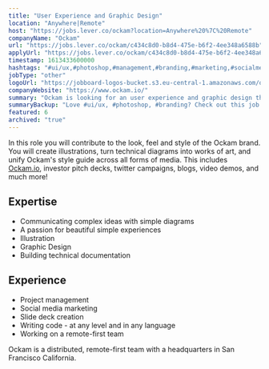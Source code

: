 ```yaml
---
title: "User Experience and Graphic Design"
location: "Anywhere|Remote"
host: "https://jobs.lever.co/ockam?location=Anywhere%20%7C%20Remote"
companyName: "Ockam"
url: "https://jobs.lever.co/ockam/c434c8d0-b8d4-475e-b6f2-4ee348a6588b"
applyUrl: "https://jobs.lever.co/ockam/c434c8d0-b8d4-475e-b6f2-4ee348a6588b/apply"
timestamp: 1613433600000
hashtags: "#ui/ux,#photoshop,#management,#branding,#marketing,#socialmedia"
jobType: "other"
logoUrl: "https://jobboard-logos-bucket.s3.eu-central-1.amazonaws.com/ockam"
companyWebsite: "https://www.ockam.io/"
summary: "Ockam is looking for an user experience and graphic design that has experience in: experience in: #ui/ux, #photoshop, #branding."
summaryBackup: "Love #ui/ux, #photoshop, #branding? Check out this job post!"
featured: 6
archived: "true"
---
```


In this role you will contribute to the look, feel and style of the Ockam brand. You will create illustrations, turn technical diagrams into works of art, and unify Ockam's style guide across all forms of media. This includes [Ockam.io](http://Ockam.io), investor pitch decks, twitter campaigns, blogs, video demos, and much more!

## Expertise

*   Communicating complex ideas with simple diagrams
*   A passion for beautiful simple experiences
*   Illustration
*   Graphic Design
*   Building technical documentation

## Experience

*   Project management
*   Social media marketing
*   Slide deck creation
*   Writing code - at any level and in any language
*   Working on a remote-first team

Ockam is a distributed, remote-first team with a headquarters in San Francisco California.
